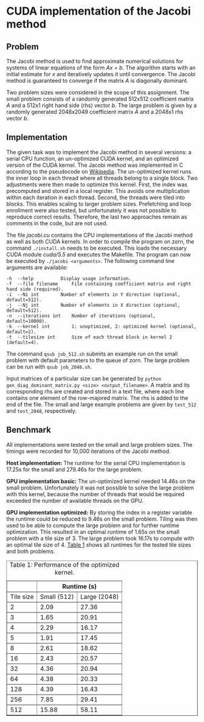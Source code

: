 CUDA implementation of the Jacobi method
========================================

Problem
-------

The Jacobi method is used to find approximate numerical solutions for systems of linear equations of the form *Ax = b*. The algorithm starts with an initial estimate for *x* and iteratively updates it until convergence. The Jacobi method is guaranteed to converge if the matrix *A* is diagonally dominant. 

Two problem sizes were considered in the scope of this assignment. The small problem consists of a randomly generated 512x512 coefficient matrix *A* and a 512x1 right hand side (rhs) vector *b*. The large problem is given by a randomly generated 2048x2049 coefficient matrix *A* and a 2048x1 rhs vector *b*.


Implementation
--------------

The given task was to implement the Jacobi method in several versions: a serial CPU function, an un-optimized CUDA kernel, and an optimized version of the CUDA kernel. The Jacobi method was implemented in C according to the pseudocode on [Wikipedia](http://en.wikipedia.org/wiki/Jacobi_method). The un-optimized kernel runs the inner loop in each thread where all threads belong to a single block. Two adjustments were then made to optimize this kernel. First, the index was precomputed and stored in a local register. This avoids one multiplication within each iteration in each thread. Second, the threads were tiled into blocks. This enables scaling to larger problem sizes. Prefetching and loop enrollment were also tested, but unfortunately it was not possible to reproduce correct results. Therefore, the last two approaches remain as comments in the code, but are not used.

The file *jacobi.cu* contains the CPU implementations of the Jacobi method as well as both CUDA kernels. In order to compile the program on zorn, the command `./install.sh` needs to be executed. This loads the necessary CUDA module *cuda/5.5* and executes the Makefile. The program can now be executed by `./jacobi <arguments>`. The following command line arguments are available:

    -h  --help			Display usage information.
    -f  --file filename		File containing coefficient matrix and right hand side (required).
    -i  --Ni int		Number of elements in Y direction (optional, default=512).
    -j  --Nj int		Number of elements in X direction (optional, default=512).
    -n  --iterations int	Number of iterations (optional, default=10000).
    -k  --kernel int		1: unoptimized, 2: optimized kernel (optional, default=2).
    -t  --tilesize int		Size of each thread block in kernel 2 (default=4).

The command `qsub job_512.sh` submits an example run on the small problem with default parameters to the queue of zorn. The large problem can be run with `qsub job_2048.sh`.

Input matrices of a particular size can be generated by `python gen_diag_dominant_matrix.py <size> <output_filename>`. A matrix and its corresponding rhs are created and stored in a text file, where each line contains one element of the row-majored matrix. The rhs is added to the end of the file. The small and large example problems are given by `test_512` and `test_2048`, respectively.


Benchmark
---------

All implementations were tested on the small and large problem sizes. The timings were recorded for 10,000 iterations of the Jacobi method.

**Host implementation:** The runtime for the serial CPU implementation is 17.25s for the small and 279.46s for the large problem.

**GPU implementation basic:** The un-optimized kernel needed 14.46s on the small problem. Unfortunately it was not possible to solve the large problem with this kernel, because the number of threads that would be required exceeded the number of available threads on the GPU.

**GPU implementation optimized:**  By storing the index in a register variable the runtime could be reduced to 9.46s on the small problem. Tiling was then used to be able to compute the large problem and for further runtime optimization. This resulted in an optimal runtime of 1.65s on the small problem with a tile size of 3. The large problem took 16.17s to compute with an optimal tile size of 4. [Table 1](#table1) shows all runtimes for the tested tile sizes and both problems.

<table name=table1 border="1">
<caption align=left>Table 1: Performance of the optimized kernel.</caption>
  <tr>
    <th></th>
    <th colspan="2">Runtime (s)</th>
  </tr>
  <tr>
    <td>Tile size</td>
    <td>Small (512)</td>
    <td>Large (2048)</td>
  </tr>
  <tr>
    <td>2</td>
    <td>2.09</td>
    <td>27.36</td>
  </tr>
  <tr>
    <td>3</td>
    <td>1.65</td>
    <td>20.91</td>
  </tr>
  <tr>
    <td>4</td>
    <td>2.29</td>
    <td>16.17</td>
  </tr>
  <tr>
    <td>5</td>
    <td>1.91</td>
    <td>17.45</td>
  </tr>
  <tr>
    <td>8</td>
    <td>2.61</td>
    <td>18.62</td>
  </tr>
  <tr>
    <td>16</td>
    <td>2.43</td>
    <td>20.57</td>
  </tr>
  <tr>
    <td>32</td>
    <td>4.36</td>
    <td>20.94</td>
  </tr>
  <tr>
    <td>64</td>
    <td>4.38</td>
    <td>20.33</td>
  </tr>
  <tr>
    <td>128</td>
    <td>4.39</td>
    <td>16.43</td>
  </tr>
  <tr>
    <td>256</td>
    <td>7.85</td>
    <td>29.41</td>
  </tr>
  <tr>
    <td>512</td>
    <td>15.88</td>
    <td>58.11</td>
  </tr>
</table>

